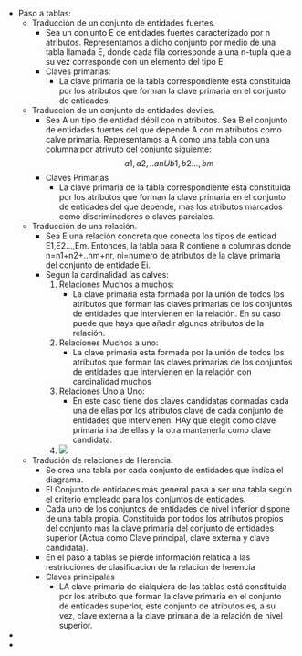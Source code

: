 - Paso a tablas:
    - Traducción de un conjunto de entidades fuertes.
        - Sea un conjunto E de entidades fuertes caracterizado por n atributos. Representamos a dicho conjunto por medio de una tabla llamada E, donde cada fila corresponde a una n-tupla que a su vez corresponde con un elemento del tipo E
        - Claves primarias:
            - La clave primaria de la tabla correspondiente está constituida por los atributos que forman la clave primaria en el conjunto de entidades.
    - Traduccion de un conjunto de entidades deviles.
        - Sea A un tipo de entidad débil con n atributos. Sea B el conjunto de entidades fuertes del que depende A con m atributos como calve primaria. Representamos a A como una tabla con una columna por atrivuto del conjunto siguiente: $${a1,a2,..an} U {b1,b2...,bm}$$ 
        - Claves Primarias 
            - La clave primaria de la tabla correspondiente está constituida por los atributos que forman la clave primaria en el conjunto de entidades del que depende, mas los atributos marcados como discriminadores o claves parciales.
    - Traducción de una relación.
        - Sea E una relación concreta que conecta los tipos de entidad E1,E2...,Em. Entonces, la tabla para R contiene n columnas donde n=n1+n2+..nm+nr, ni=numero de atributos de la clave primaria del conjunto de entidade Ei.
        - Segun la cardinalidad las calves: 
            1. Relaciones Muchos a muchos:
                - La clave primaria esta formada por la unión de todos los atributos que forman las claves primarias de los conjuntos de entidades que intervienen en la relación. En su caso puede que haya que añadir algunos atributos de la relación.
            2. Relaciones Muchos a uno:
                - La clave primaria esta formada por la unión de todos los atributos que forman las claves primarias de los conjuntos de entidades que intervienen en la relación con cardinalidad muchos
            3. Relaciones Uno a Uno:
                - En este caso tiene dos claves candidatas dormadas cada una de ellas por los atributos clave de cada conjunto de entidades que intervienen. HAy que elegit como clave primaria ina de ellas y la otra mantenerla como clave candidata.
            4. ![](https://remnote-user-data.s3.amazonaws.com/8e6oDYgBQCycDIcjr2dDq1sdfiZVlbt33Rfyyf-K_GAHRe8mcFkxdKonWMEWf654PLdi2F0vB-l79iTf2XKWfF5uoLRwKE5l1d9z9IgYag5Y-zV2QM8Vid64gLXH52Px.png) 
    - Tradución de relaciones de Herencia:
        - Se crea una tabla por cada conjunto de entidades que indica el diagrama.
        - El Conjunto de entidades más general pasa a ser una tabla según el criterio empleado para los conjuntos de entidades.
        - Cada uno de los conjuntos de entidades de nivel inferior dispone de una tabla propia. Constituida por todos los atributos propios del conjunto mas la clave primaria del conjunto de entidades superior (Actua como Clave principal, clave externa y clave candidata).
        - En el paso a tablas se pierde información relatica a las restricciones de clasificacion de la relacion de herencia
        - Claves principales
            - LA clave primaria de cialquiera de las tablas está constituida por los atributo que forman la clave primaria en el conjunto de entidades superior, este conjunto de atributos es, a su vez, clave externa a la clave primaria de la relación de nivel superior.
- 
- 
